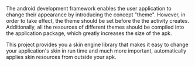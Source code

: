 The android development framework enables the user application to change their appearance by introducing the concept "theme". However, in order to take effect, the theme should be set before the the activity creates. Additionally, all the resources of different themes should be compiled into the application package, which greatly increases the size of the apk.

This project provides you a skin engine library that makes it easy to change your application's skin in run time and much more important, automatically applies skin resources from outside your apk.